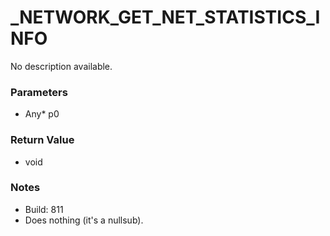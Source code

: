 # _NETWORK_GET_NET_STATISTICS_INFO

No description available.

### Parameters
* Any* p0

### Return Value
* void

### Notes
* Build: 811
* Does nothing (it's a nullsub).

